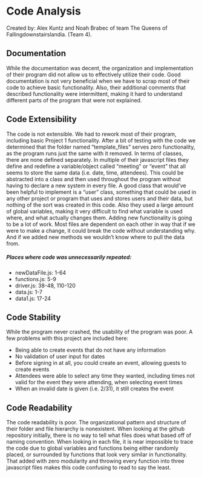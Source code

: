 # Code Analysis 

Created by: Alex Kuntz and Noah Brabec of team The Queens of Fallingdownstairslandia. (Team 4). 

## Documentation 
While the documentation was decent, the organization and implementation of their program did not allow us to effectively utilize their code. Good documentation is not very beneficial when we have to scrap most of their code to achieve basic functionality. Also, their additional comments that described functionality were intermittent, making it hard to understand different parts of the program that were not explained.

## Code Extensibility 
The code is not extensible. We had to rework most of their program, including basic Project 1 functionality. After a bit of testing with the code we determined that the folder named ”template_files” serves zero functionality, as the program runs just the same with it removed. In terms of classes, there are none defined separately. In multiple of their javascript files they define and redefine a variable/object called “meeting” or “event” that all seems to store the same data (i.e. date, time, attendees). This could be abstracted into a class and then used throughout the program without having to declare a new system in every file. A good class that would’ve been helpful to implement is a “user” class, something that could be used in any other project or program that uses and stores users and their data, but nothing of the sort was created in this code. Also they used a large amount of global variables, making it very difficult to find what variable is used where, and what actually changes them. Adding new functionality is going to be a lot of work. Most files are dependent on each other in way that if we were to make a change, it could break the code without understanding why. And if we added new methods we wouldn’t know where to pull the data from. 

##### Places where code was unnecessarily repeated: 
* newDataFile.js: 1-64
* functions.js: 5-9
* driver.js: 38-48, 110-120
* data.js: 1-7
* data1.js: 17-24


## Code Stability 
While the program never crashed, the usability of the program was poor. A few problems with this project are included here:
* Being able to create events that do not have any information
* No validation of user input for dates
* Before signing in at all, you could create an event, allowing guests to create events
* Attendees were able to select any time they wanted, including times not valid for the event they were attending, when selecting event times
* When an invalid date is given (i.e. 2/31), it still creates the event

## Code Readability
The code readability is poor. The organizational pattern and structure of their folder and file hierarchy is nonexistent. When looking at the github repository initially, there is no way to tell what files does what based off of naming convention. When looking in each file, it is near impossible to trace the code due to global variables and functions being either randomly placed, or surrounded by functions that look very similar in functionality. That added with zero modularity and throwing every function into three javascript files makes this code confusing to read to say the least.


